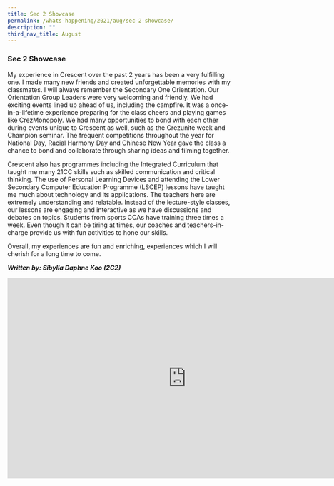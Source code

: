 ```yaml
---
title: Sec 2 Showcase
permalink: /whats-happening/2021/aug/sec-2-showcase/
description: ""
third_nav_title: August
---
```

### **Sec 2 Showcase**
My experience in Crescent over the past 2 years has been a very fulfilling one. I made many new friends and created unforgettable memories with my classmates. I will always remember the Secondary One Orientation. Our Orientation Group Leaders were very welcoming and friendly. We had exciting events lined up ahead of us, including the campfire. It was a once-in-a-lifetime experience preparing for the class cheers and playing games like CrezMonopoly. We had many opportunities to bond with each other during events unique to Crescent as well, such as the Crezunite week and Champion seminar. The frequent competitions throughout the year for National Day, Racial Harmony Day and Chinese New Year gave the class a chance to bond and collaborate through sharing ideas and filming together.

Crescent also has programmes including the Integrated Curriculum that taught me many 21CC skills such as skilled communication and critical thinking. The use of Personal Learning Devices and attending the Lower Secondary Computer Education Programme (LSCEP) lessons have taught me much about technology and its applications. The teachers here are extremely understanding and relatable. Instead of the lecture-style classes, our lessons are engaging and interactive as we have discussions and debates on topics. Students from sports CCAs have training three times a week. Even though it can be tiring at times, our coaches and teachers-in-charge provide us with fun activities to hone our skills.

Overall, my experiences are fun and enriching, experiences which I will cherish for a long time to come.

**_Written by: Sibylla Daphne Koo (2C2)_**

<iframe allowfullscreen="true" height="450" width="800" frameborder="0" src="https://docs.google.com/presentation/d/e/2PACX-1vQwj2zvdHd899C6CyAkxVmE3XXNi7Z32dKSsvNaDigJ9xZpq3wlxrEDIY9NX3aOvG5jBBbFWPbVvTWs/embed?start=false&amp;loop=false&amp;delayms=3000"></iframe>


